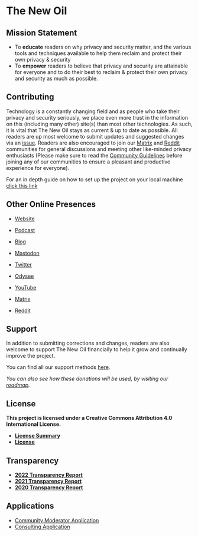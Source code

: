 # The New Oil

## Mission Statement

- To **educate** readers on why privacy and security matter, and the various tools and techniques available to help them reclaim and protect their own privacy & security
- To **empower** readers to believe that privacy and security are attainable for everyone and to do their best to reclaim & protect their own privacy and security as much as possible.

## Contributing

Technology is a constantly changing field and as people who take their privacy and security seriously, we place even more trust in the information on this (including many other) site(s) than most other technologies. As such, it is vital that The New Oil stays as current & up to date as possible. All readers are up most welcome to submit updates and suggested changes via an [issue](https://gitlab.com/thenewoil/website/-/issues). Readers are also encouraged to join our [Matrix](https://matrix.to/#/#TheNewOil:matrix.org) and [Reddit](https://www.reddit.com/r/thenewoil/) communities for general discussions and meeting other like-minded privacy enthusiasts (Please make sure to read the [Community Guidelines](https://gitlab.com/thenewoil/website/-/wikis/Community-Guidelines) before joining any of our communities to ensure a pleasant and productive experience for everyone).

For an in depth guide on how to set up the project on your local machine [click this link](./docs/getting-started.md)

## Other Online Presences

- [Website](https://thenewoil.org/)

- [Podcast](https://surveillancereport.tech/)

- [Blog](https://thenewoil.org/en/blog-index)

- [Mastodon](https://freeradical.zone/@thenewoil)
- [Twitter](https://twitter.com/thenewoil1)

- [Odysee](https://odysee.com/@thenewoil)
- [YouTube](https://www.youtube.com/thenewoil)

- [Matrix](https://matrix.to/#/#TheNewOil:matrix.org)
- [Reddit](https://www.reddit.com/r/thenewoil/)

## Support

In addition to submitting corrections and changes, readers are also welcome to support The New Oil financially to help it grow and continually improve the project.

You can find all our support methods [here](https://thenewoil.org/en/support).

_You can also see how these donations will be used, by visiting our [roadmap](https://thenewoil.org/en/roadmap)._

## License

**This project is licensed under a Creative Commons Attribution 4.0 International License.**

- **[License Summary](https://creativecommons.org/licenses/by/4.0/)**
- **[License](https://creativecommons.org/licenses/by/4.0/legalcode)**

## Transparency

- **[2022 Transparency Report](https://blog.thenewoil.org/transparency-report-2022-and-goals-for-2023)**
- **[2021 Transparency Report](https://blog.thenewoil.org/transparency-report-2021-and-goals-for-2022)**
- **[2020 Transparency Report](https://blog.thenewoil.org/2020-recap-2021-plans)**

## Applications

- [Community Moderator Application](https://cryptpad.fr/form/#/2/form/view/99si-RTW4n6MV5i4wzzDuGpGSgQJ1mG8uoyi0q8z37M/)
- [Consulting Application](https://cryptpad.fr/form/#/2/form/view/vRN7JSx2x71E0Ufg7MthpP1ZeZSV7ZK0grbx-TlVlHc/)
